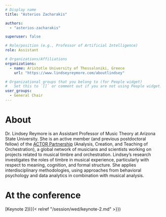 ```yaml
---
# Display name
title: "Asterios Zacharakis"

authors:
  - "asterios-zacharakis"

superuser: false

# Role/position (e.g., Professor of Artificial Intelligence)
role: Assistant

# Organizations/Affiliations
organizations:
  - name: Aristotle University of Thessaloniki, Greece
    url: "https://www.lindseyreymore.com/aboutlindsey"

# Organizational groups that you belong to (for People widget)
#   Set this to `[]` or comment out if you are not using People widget.
user_groups:
  - General Chair
---
```


# About

Dr. Lindsey Reymore is an Assistant Professor of Music Theory at Arizona State University. She is an active member (and previous postdoctoral fellow) of the [ACTOR Partnership](https://www.actorproject.org/) (Analysis, Creation, and Teaching of Orchestration), a global network of musicians and scientists working on projects related to musical timbre and orchestration. Lindsey’s research investigates the roles of timbre in musical experience, particularly with respect to meaning, cognition, and formal structure. She applies interdisciplinary methodologies, using approaches from behavioral psychology and data analytics in combination with musical analysis.

# At the conference

<!-- - [**Keynote 2:** *"Transfert de formes / Transfert de sens (Transfer of forms, transfer of meaning)"*]({{< relref "/session/wed/keynote-2.md">}}) -->

[Keynote 2]({{< relref "/session/wed/keynote-2.md" >}})
